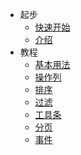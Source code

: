 - 起步
  - [快速开始](zh-cn/quickstart)
  - [介绍](zh-cn/introduce)
- 教程
  - [基本用法](zh-cn/basic)
  - [操作列](zh-cn/actionCol)
  - [排序](zh-cn/sort)
  - [过滤](zh-cn/filter)
  - [工具条](zh-cn/defineActionBar)
  - [分页](zh-cn/pagination)
  - [事件](zh-cn/event)
